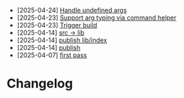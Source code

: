 - [2025-04-24] [Handle undefined args](https://github.com/RubricLab/cli/commit/f34a9b004438071586bdd126db88a84ab8f1b9b2)
- [2025-04-23] [Support arg typing via command helper](https://github.com/RubricLab/cli/commit/01730221c250dc651a1cc466ff3aef85a4361a1e)
- [2025-04-23] [Trigger build](https://github.com/RubricLab/cli/commit/f48dfb50b8388ca5b9a6762aba521093a8226e5b)
- [2025-04-14] [src -> lib](https://github.com/RubricLab/cli/commit/5366d58c027c275252ef7e79f20afd61183949c6)
- [2025-04-14] [publish lib/index](https://github.com/RubricLab/cli/commit/77d2c126ff9cf6ec9bcbff925d79bcda2b187da6)
- [2025-04-14] [publish](https://github.com/RubricLab/cli/commit/57579caea726ee9f77585a743f97648799f4fd04)
- [2025-04-07] [first pass](https://github.com/RubricLab/cli/commit/392698be5e5b6fd3706876e8d91340d7e1d2951f)
# Changelog


